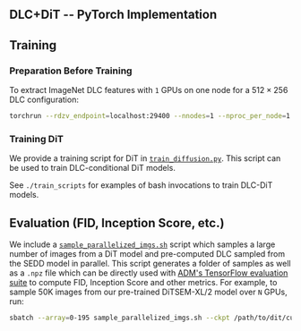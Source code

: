 ## DLC+DiT -- PyTorch Implementation

## Training
### Preparation Before Training
To extract ImageNet DLC features with `1` GPUs on one node for a $512\times 256$ DLC configuration:
```bash
torchrun --rdzv_endpoint=localhost:29400 --nnodes=1 --nproc_per_node=1 extract_features_withdlc.py --data-path /path/to/imagenet/train --features-path /path/to/store/features --encoder-path /path/to/sem_encoder/teacher_checkpoint.pth --L 512 --V 256 --global-batch-size 512
```

### Training DiT
We provide a training script for DiT in [`train_diffusion.py`](train_diffusion.py). This script can be used to train DLC-conditional 
DiT models. 

See `./train_scripts` for examples of bash invocations to train DLC-DiT models.

## Evaluation (FID, Inception Score, etc.)

We include a [`sample_parallelized_imgs.sh`](sample_parallelized_imgs.sh) script which samples a large number of images from a DiT model and pre-computed
DLC sampled from the SEDD model in parallel. This script 
generates a folder of samples as well as a `.npz` file which can be directly used with [ADM's TensorFlow
evaluation suite](https://github.com/openai/guided-diffusion/tree/main/evaluations) to compute FID, Inception Score and
other metrics. For example, to sample 50K images from our pre-trained DiTSEM-XL/2 model over `N` GPUs, run:

```bash
sbatch --array=0-195 sample_parallelized_imgs.sh --ckpt /path/to/dit/custom_checkpoint_0.pkl --dino-cfg /path/to/dino/cfg.yaml --dlc-dit /path/to/dlc
```
